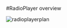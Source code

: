 #RadioPlayer overview

![radioplayerplan](https://github.com/user-attachments/assets/7f8ea2f2-4004-4c97-91eb-17b432f3af3e)
